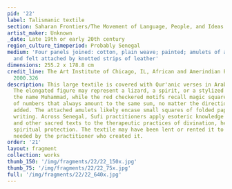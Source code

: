 ```yaml
---
pid: '22'
label: Talismanic textile
section: Saharan Frontiers/The Movement of Language, People, and Ideas
artist_maker: Unknown
_date: Late 19th or early 20th century
region_culture_timeperiod: Probably Senegal
medium: 'Four panels joined: cotton, plain weave; painted; amulets of animal hide
  and felt attached by knotted strips of leather'
dimensions: 255.2 x 178.8 cm
credit_line: The Art Institute of Chicago, IL, African and Amerindian Purchase Fund,
  2000.326
description: This large textile is covered with Qur'anic verses in Arabic script.
  The elongated figure may represent a lizard, a spirit, or a stylized rendering of
  the name Muhammad, while the red checkered motifs recall magic squares, arrangements
  of numbers that always amount to the same sum, no matter the direction they are
  added. The attached amulets likely encase small squares of folded paper with sacred
  writing. Across Senegal, Sufi practitioners apply esoteric knowledge of the Qur'an
  and other sacred texts to the therapeutic practices of divination, healing, and
  spiritual protection. The textile may have been lent or rented it to clients as
  needed by the practitioner who created it.
order: '21'
layout: fragment
collection: works
thumb_150: '/img/fragments/22/22_150x.jpg'
thumb_75: '/img/fragments/22/22_75x.jpg'
full: '/img/fragments/22/22_640x.jpg'
---
```

